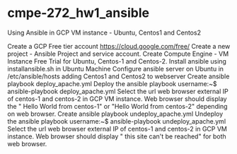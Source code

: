 # cmpe-272_hw1_ansible
Using Ansible in GCP VM instance - Ubuntu, Centos1 and Centos2

Create a GCP Free tier account https://cloud.google.com/free/
Create a new project - Ansible Project and service account.
Create Compute Engine - VM Instance Free Trial for Ubuntu, Centos-1 and Centos-2.
Install ansible using installansible.sh in Ubuntu Machine
Configure ansible server on Ubuntu in /etc/ansible/hosts adding Centos1 and Centos2 to webserver
Create ansible playbook deploy_apache.yml
Deploy the ansible playbook username:~$ ansible-playbook deploy_apache.yml
Select the url web browser external IP of centos-1 and centos-2 in GCP VM instance. Web browser should display the " Hello World from centos-1" or "Hello World from centos-2" depending on web browser.
Create ansible playbook undeploy_apache.yml
Undeploy the ansible playbook username:~$ ansible-playbook undeploy_apache.yml
Select the url web browser external IP of centos-1 and centos-2 in GCP VM instance. Web browser should display " this site can't be reached" for both web browser.
